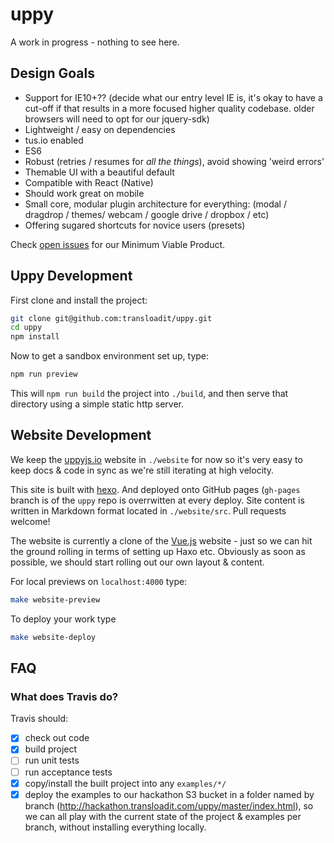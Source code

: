 # uppy

A work in progress - nothing to see here.

## Design Goals
 
 - Support for IE10+?? (decide what our entry level IE is, it's okay to have a cut-off if that results in a more focused higher quality codebase. older browsers will need to opt for our jquery-sdk)
 - Lightweight / easy on dependencies
 - tus.io enabled
 - ES6
 - Robust (retries / resumes for *all the things*), avoid showing 'weird errors'
 - Themable UI with a beautiful default
 - Compatible with React (Native)
 - Should work great on mobile
 - Small core, modular plugin architecture for everything: (modal / dragdrop / themes/ webcam / google drive / dropbox / etc)
 - Offering sugared shortcuts for novice users (presets)

Check [open issues](https://github.com/transloadit/uppy/milestones/Minimum%20Viable%20Product) for our Minimum Viable Product. 

## Uppy Development

First clone and install the project:

```bash
git clone git@github.com:transloadit/uppy.git
cd uppy
npm install
```

Now to get a sandbox environment set up, type:

```bash
npm run preview
```

This will `npm run build` the project into `./build`, and then serve that
directory using a simple static http server.

## Website Development

We keep the [uppyjs.io](http://uppyjs.io) website in `./website` for now so it's very easy to keep docs & code in sync as we're still 
iterating at high velocity.

This site is built with [hexo](http://hexo.io/). And deployed onto GitHub pages (`gh-pages` branch is of the `uppy` repo is overrwitten at every deploy. Site content is written in Markdown format located in `./website/src`. Pull requests welcome!
  
The website is currently a clone of the [Vue.js](http://vuejs.org/) website - just so we can hit the ground rolling in terms of setting up Haxo etc. Obviously as soon as possible, we should start rolling out our own layout & content.

For local previews on `localhost:4000` type:

```bash
make website-preview
```

To deploy your work type

```bash
make website-deploy
```

## FAQ

### What does Travis do?

Travis should:

- [x] check out code 
- [x] build project
- [ ] run unit tests
- [ ] run acceptance tests
- [x] copy/install the built project into any `examples/*/`
- [x] deploy the examples to our hackathon S3 bucket in a folder named by branch (http://hackathon.transloadit.com/uppy/master/index.html), so we can all play with the current state of the project & examples per branch, without installing everything locally.
